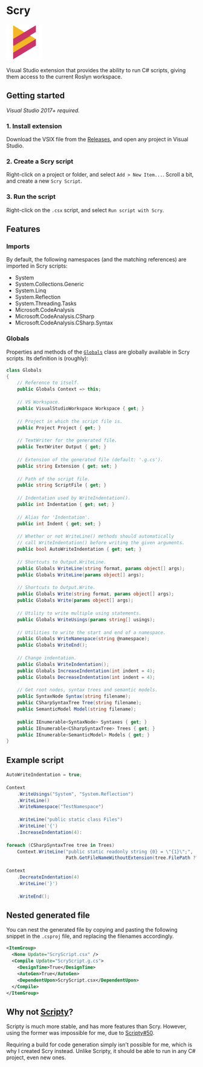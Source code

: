 # Scry
![Icon](/Scry/Resources/ScryPackage.png)

Visual Studio extension that provides the ability to run C# scripts, giving them access to the current Roslyn workspace.

## Getting started
*Visual Studio 2017+ required.*

### 1. Install extension
Download the VSIX file from the [Releases](../releases), and open any project in Visual Studio.

### 2. Create a Scry script
Right-click on a project or folder, and select `Add > New Item...`. Scroll a bit, and create a new `Scry Script`.

### 3. Run the script
Right-click on the `.csx` script, and select `Run script with Scry`.

## Features
### Imports
By default, the following namespaces (and the matching references) are imported in Scry scripts:
* System
* System.Collections.Generic
* System.Linq
* System.Reflection
* System.Threading.Tasks
* Microsoft.CodeAnalysis
* Microsoft.CodeAnalysis.CSharp
* Microsoft.CodeAnalysis.CSharp.Syntax

### Globals
Properties and methods of the [`Globals`](./Scry/ScriptRunner.cs) class are globally available in Scry scripts. Its definition is (roughly):
```csharp
class Globals
{
    // Reference to itself.
    public Globals Context => this;

    // VS Workspace.
    public VisualStudioWorkspace Workspace { get; }
    
    // Project in which the script file is.
    public Project Project { get; }

    // TextWriter for the generated file.
    public TextWriter Output { get; }
    
    // Extension of the generated file (default: '.g.cs').
    public string Extension { get; set; }
  
    // Path of the script file.
    public string ScriptFile { get; }

    // Indentation used by WriteIndentation().
    public int Indentation { get; set; }
    
    // Alias for 'Indentation'.
    public int Indent { get; set; }

    // Whether or not WriteLine() methods should automatically
    // call WriteIndentation() before writing the given arguments.
    public bool AutoWriteIndentation { get; set; }

    // Shortcuts to Output.WriteLine.
    public Globals WriteLine(string format, params object[] args);
    public Globals WriteLine(params object[] args);
    
    // Shortcuts to Output.Write.
    public Globals Write(string format, params object[] args);
    public Globals Write(params object[] args);

    // Utility to write multiple using statements.
    public Globals WriteUsings(params string[] usings);

    // Utilities to write the start and end of a namespace.
    public Globals WriteNamespace(string @namespace);
    public Globals WriteEnd();

    // Change indentation.
    public Globals WriteIndentation();
    public Globals IncreaseIndentation(int indent = 4);
    public Globals DecreaseIndentation(int indent = 4);

    // Get root nodes, syntax trees and semantic models.
    public SyntaxNode Syntax(string filename);
    public CSharpSyntaxTree Tree(string filename);
    public SemanticModel Model(string filename);

    public IEnumerable<SyntaxNode> Syntaxes { get; }
    public IEnumerable<CSharpSyntaxTree> Trees { get; }
    public IEnumerable<SemanticModel> Models { get; }
}
```

## Example script
```csharp
AutoWriteIndentation = true;

Context
    .WriteUsings("System", "System.Reflection")
    .WriteLine()
    .WriteNamespace("TestNamespace")

    .WriteLine("public static class Files")
    .WriteLine('{')
    .IncreaseIndentation(4):

foreach (CSharpSyntaxTree tree in Trees)
    Context.WriteLine("public static readonly string {0} = \"{1}\";",
                      Path.GetFileNameWithoutExtension(tree.FilePath ?? ""), tree.FilePath);
    
Context
    .DecreateIndentation(4)
    .WriteLine('}')

    .WriteEnd();
```

## Nested generated file
You can nest the generated file by copying and pasting the following snippet in the `.csproj` file, and replacing the filenames accordingly.

```xml
<ItemGroup>
  <None Update="ScryScript.csx" />
  <Compile Update="ScryScript.g.cs">
    <DesignTime>True</DesignTime>
    <AutoGen>True</AutoGen>
    <DependentUpon>ScryScript.csx</DependentUpon>
  </Compile>
</ItemGroup>
```

## Why not [Scripty](https://github.com/daveaglick/Scripty)?
Scripty is much more stable, and has more features than Scry. However, using the former was impossible for me, due to [Scripty#50](https://github.com/daveaglick/Scripty/issues/50).

Requiring a build for code generation simply isn't possible for me, which is why I created Scry instead. Unlike Scripty, it should be able to run in any C# project, even new ones.